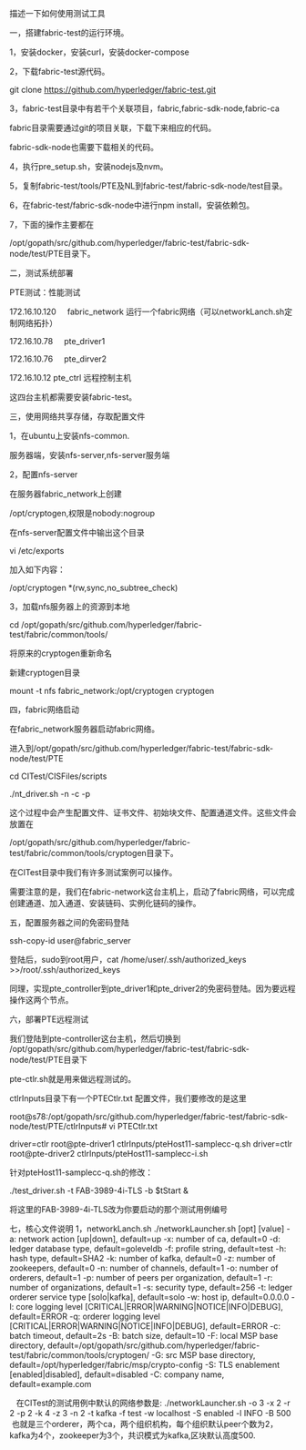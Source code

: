 描述一下如何使用测试工具

一，搭建fabric-test的运行环境。

1，安装docker，安装curl，安装docker-compose

2，下载fabric-test源代码。

git clone https://github.com/hyperledger/fabric-test.git

3，fabric-test目录中有若干个关联项目，fabric,fabric-sdk-node,fabric-ca

fabric目录需要通过git的项目关联，下载下来相应的代码。

fabric-sdk-node也需要下载相关的代码。

4，执行pre_setup.sh，安装nodejs及nvm。

5，复制fabric-test/tools/PTE及NL到fabric-test/fabric-sdk-node/test目录。

6，在fabric-test/fabric-sdk-node中进行npm install，安装依赖包。

7，下面的操作主要都在

/opt/gopath/src/github.com/hyperledger/fabric-test/fabric-sdk-node/test/PTE目录下。



二，测试系统部署

PTE测试：性能测试

172.16.10.120     fabric_network 运行一个fabric网络（可以networkLanch.sh定制网络拓扑）

172.16.10.78      pte_driver1

172.16.10.76      pte_dirver2

172.16.10.12      pte_ctrl  远程控制主机

这四台主机都需要安装fabric-test。



三，使用网络共享存储，存取配置文件

1，在ubuntu上安装nfs-common.

服务器端，安装nfs-server,nfs-server服务端

2，配置nfs-server

在服务器fabric_network上创建

/opt/cryptogen,权限是nobody:nogroup

在nfs-server配置文件中输出这个目录

vi /etc/exports

加入如下内容：

/opt/cryptogen	*(rw,sync,no_subtree_check)

3，加载nfs服务器上的资源到本地

cd /opt/gopath/src/github.com/hyperledger/fabric-test/fabric/common/tools/

将原来的cryptogen重新命名

新建cryptogen目录

mount -t nfs fabric_network:/opt/cryptogen cryptogen

四，fabric网络启动

在fabric_network服务器启动fabric网络。

进入到/opt/gopath/src/github.com/hyperledger/fabric-test/fabric-sdk-node/test/PTE

cd CITest/CISFiles/scripts

./nt_driver.sh -n -c -p 

这个过程中会产生配置文件、证书文件、初始块文件、配置通道文件。这些文件会放置在

/opt/gopath/src/github.com/hyperledger/fabric-test/fabric/common/tools/cryptogen目录下。

在CITest目录中我们有许多测试案例可以操作。

需要注意的是，我们在fabric-network这台主机上，启动了fabric网络，可以完成创建通道、加入通道、安装链码、实例化链码的操作。




五，配置服务器之间的免密码登陆

ssh-copy-id user@fabric_server

登陆后，sudo到root用户，cat /home/user/.ssh/authorized_keys >>/root/.ssh/authorized_keys

同理，实现pte_controller到pte_driver1和pte_driver2的免密码登陆。因为要远程操作这两个节点。

六，部署PTE远程测试

我们登陆到pte-controller这台主机，然后切换到 /opt/gopath/src/github.com/hyperledger/fabric-test/fabric-sdk-node/test/PTE目录下

pte-ctlr.sh就是用来做远程测试的。

ctlrInputs目录下有一个PTECtlr.txt 配置文件，我们要修改的是这里

root@s78:/opt/gopath/src/github.com/hyperledger/fabric-test/fabric-sdk-node/test/PTE/ctlrInputs# vi PTECtlr.txt 

driver=ctlr root@pte-driver1	ctlrInputs/pteHost11-samplecc-q.sh
driver=ctlr root@pte-driver2	ctlrInputs/pteHost11-samplecc-i.sh

针对pteHost11-samplecc-q.sh的修改：

./test_driver.sh -t FAB-3989-4i-TLS -b $tStart &

将这里的FAB-3989-4i-TLS改为你要启动的那个测试用例编号



七，核心文件说明
1，networkLanch.sh
 ./networkLauncher.sh [opt] [value] 
    -a: network action [up|down], default=up
    -x: number of ca, default=0
    -d: ledger database type, default=goleveldb
    -f: profile string, default=test
    -h: hash type, default=SHA2
    -k: number of kafka, default=0
    -z: number of zookeepers, default=0
    -n: number of channels, default=1
    -o: number of orderers, default=1
    -p: number of peers per organization, default=1
    -r: number of organizations, default=1
    -s: security type, default=256
    -t: ledger orderer service type [solo|kafka], default=solo
    -w: host ip, default=0.0.0.0
    -l: core logging level [CRITICAL|ERROR|WARNING|NOTICE|INFO|DEBUG], default=ERROR
    -q: orderer logging level [CRITICAL|ERROR|WARNING|NOTICE|INFO|DEBUG], default=ERROR
    -c: batch timeout, default=2s
    -B: batch size, default=10
    -F: local MSP base directory, default=/opt/gopath/src/github.com/hyperledger/fabric-test/fabric/common/tools/cryptogen/
    -G: src MSP base directory, default=/opt/hyperledger/fabric/msp/crypto-config
    -S: TLS enablement [enabled|disabled], default=disabled
    -C: company name, default=example.com 
    
    在CITest的测试用例中默认的网络参数是:
    ./networkLauncher.sh -o 3 -x 2 -r 2 -p 2 -k 4 -z 3 -n 2 -t kafka -f test -w localhost -S enabled -l INFO -B 500
    也就是三个orderer，两个ca，两个组织机构，每个组织默认peer个数为2，kafka为4个，zookeeper为3个，共识模式为kafka,区块默认高度500.



